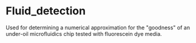 # Fluid_detection
Used for determining a numerical approximation for the "goodness" of an under-oil microfluidics chip tested with fluorescein dye media.
